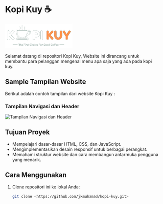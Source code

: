 # Kopi Kuy ☕

![Logo Kopi Kuy](images/logo/logo_kuy.png)

Selamat datang di repositori Kopi Kuy, Website ini dirancang untuk membantu para pelanggan mengenal menu apa saja yang ada pada kopi kuy.

## Sample Tampilan Website

Berikut adalah contoh tampilan dari website Kopi Kuy :

### Tampilan Navigasi dan Header
![Tampilan Navigasi dan Header](https://rikikurnia.com/prakerja/tugas/images/headerpot.jpg)

## Tujuan Proyek
- Mempelajari dasar-dasar HTML, CSS, dan JavaScript.
- Mengimplementasikan desain responsif untuk berbagai perangkat.
- Memahami struktur website dan cara membangun antarmuka pengguna yang menarik.

## Cara Menggunakan
1. Clone repositori ini ke lokal Anda:
   ```bash
   git clone <https://github.com/jkmuhamad/kopi-kuy.git>